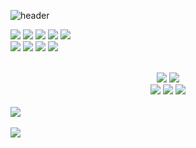 ![header](https://capsule-render.vercel.app/api?type=waving&color=auto&height=300&section=header&text=Sooozz%20Github!&fontSize=90&animation=fadeIn&fontAlignY=38&&descAlignY=51&descAlign=62)
<p align='center'>  </p>
  <img src="https://img.shields.io/badge/아이콘내용-바탕색?style=flat&logo=로고이름&logoColor=white"/>
  <img src="https://img.shields.io/badge/아이콘내용-바탕색?style=flat&logo=로고이름&logoColor=white"/>
  <img src="https://img.shields.io/badge/아이콘내용-바탕색?style=flat&logo=로고이름&logoColor=white"/>
  <img src="https://img.shields.io/badge/아이콘내용-바탕색?style=flat&logo=로고이름&logoColor=white"/>
  <img src="https://img.shields.io/badge/아이콘내용-바탕색?style=flat&logo=로고이름&logoColor=white"/>
  <br>
  <img src="https://img.shields.io/badge/아이콘내용-바탕색?style=flat&logo=로고이름&logoColor=white"/>
  <img src="https://img.shields.io/badge/아이콘내용-바탕색?style=flat&logo=로고이름&logoColor=white"/>
  <img src="https://img.shields.io/badge/아이콘내용-바탕색?style=flat&logo=로고이름&logoColor=white"/>
  <img src="https://img.shields.io/badge/아이콘내용-바탕색?style=flat&logo=로고이름&logoColor=white"/>
</p>

<center>
 
</center>
<br>
<center>
  <img src="https://img.shields.io/badge/아이콘내용-바탕색?style=flat&logo=로고이름&logoColor=white"/>
  <img src="https://img.shields.io/badge/아이콘내용-바탕색?style=flat&logo=로고이름&logoColor=white"/>
  <br>
  <img src="https://img.shields.io/badge/아이콘내용-바탕색?style=flat&logo=로고이름&logoColor=white"/>
  <img src="https://img.shields.io/badge/아이콘내용-바탕색?style=flat&logo=로고이름&logoColor=white"/>
  <img src="https://img.shields.io/badge/아이콘내용-바탕색?style=flat&logo=로고이름&logoColor=white"/>
</center>

<br>
<img src="https://github-readme-stats.vercel.app/api/top-langs/?username=본인아이디&layout=compact"><br><br>
<img src="https://github-readme-stats.vercel.app/api?username=본인아이디&show_icons=true">
